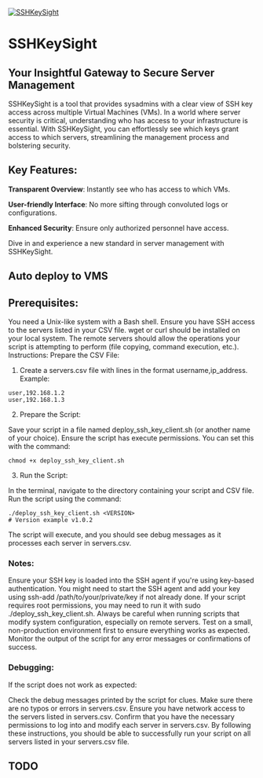 [![SSHKeySight](https://github.com/isankadn/SSHKeySight/actions/workflows/sshkeysight.yml/badge.svg)](https://github.com/isankadn/SSHKeySight/actions/workflows/sshkeysight.yml)
# SSHKeySight
## Your Insightful Gateway to Secure Server Management

SSHKeySight is a tool that provides sysadmins with a clear view of SSH key access across multiple Virtual Machines (VMs). In a world where server security is critical, understanding who has access to your infrastructure is essential. With SSHKeySight, you can effortlessly see which keys grant access to which servers, streamlining the management process and bolstering security.

## Key Features:
<b>Transparent Overview</b>: Instantly see who has access to which VMs.

<b>User-friendly Interface</b>: No more sifting through convoluted logs or configurations.

<b>Enhanced Security</b>: Ensure only authorized personnel have access.

Dive in and experience a new standard in server management with SSHKeySight.


## Auto deploy to VMS

## Prerequisites:
You need a Unix-like system with a Bash shell.
Ensure you have SSH access to the servers listed in your CSV file.
wget or curl should be installed on your local system.
The remote servers should allow the operations your script is attempting to perform (file copying, command execution, etc.).
Instructions:
Prepare the CSV File:

1. Create a servers.csv file with lines in the format username,ip_address.
Example:
```
user,192.168.1.2
user,192.168.1.3
```

2. Prepare the Script:

Save your script in a file named deploy_ssh_key_client.sh (or another name of your choice).
Ensure the script has execute permissions. You can set this with the command:
```
chmod +x deploy_ssh_key_client.sh
```
3. Run the Script:

In the terminal, navigate to the directory containing your script and CSV file.
Run the script using the command:
```
./deploy_ssh_key_client.sh <VERSION> 
# Version example v1.0.2
```

The script will execute, and you should see debug messages as it processes each server in servers.csv.
### Notes:
Ensure your SSH key is loaded into the SSH agent if you're using key-based authentication. You might need to start the SSH agent and add your key using ssh-add /path/to/your/private/key if not already done.
If your script requires root permissions, you may need to run it with sudo ./deploy_ssh_key_client.sh.
Always be careful when running scripts that modify system configuration, especially on remote servers. Test on a small, non-production environment first to ensure everything works as expected.
Monitor the output of the script for any error messages or confirmations of success.

### Debugging:
If the script does not work as expected:

Check the debug messages printed by the script for clues.
Make sure there are no typos or errors in servers.csv.
Ensure you have network access to the servers listed in servers.csv.
Confirm that you have the necessary permissions to log into and modify each server in servers.csv.
By following these instructions, you should be able to successfully run your script on all servers listed in your servers.csv file.

## TODO

